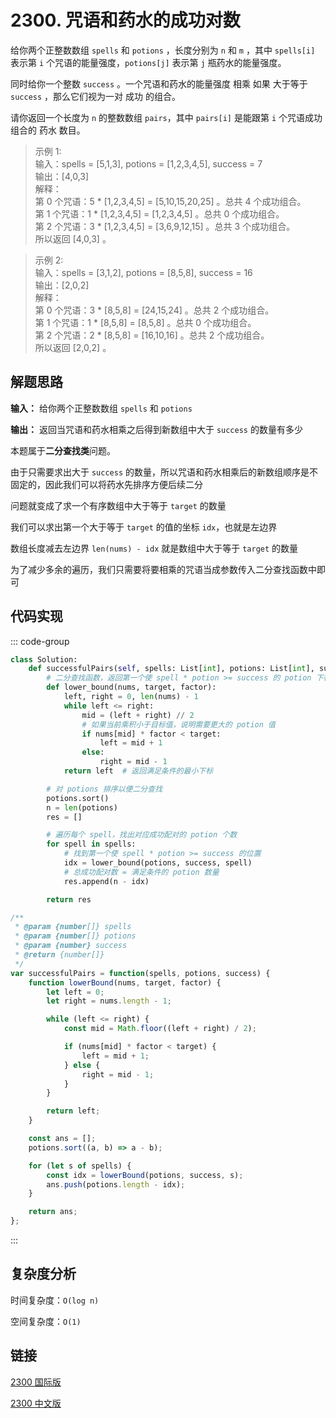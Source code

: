 # 2300. 咒语和药水的成功对数 <Badge type="warning" text="Medium" />

给你两个正整数数组 `spells` 和 `potions` ，长度分别为 `n` 和 `m` ，其中 `spells[i]` 表示第 `i` 个咒语的能量强度，`potions[j]` 表示第 `j` 瓶药水的能量强度。

同时给你一个整数 `success` 。一个咒语和药水的能量强度 相乘 如果 大于等于 `success` ，那么它们视为一对 成功 的组合。

请你返回一个长度为 `n` 的整数数组 `pairs`，其中 `pairs[i]` 是能跟第 `i` 个咒语成功组合的 药水 数目。

>示例 1:  
输入：spells = [5,1,3], potions = [1,2,3,4,5], success = 7  
输出：[4,0,3]  
解释：   
第 0 个咒语：5 * [1,2,3,4,5] = [5,10,15,20,25] 。总共 4 个成功组合。  
第 1 个咒语：1 * [1,2,3,4,5] = [1,2,3,4,5] 。总共 0 个成功组合。  
第 2 个咒语：3 * [1,2,3,4,5] = [3,6,9,12,15] 。总共 3 个成功组合。  
所以返回 [4,0,3] 。  

>示例 2:  
输入：spells = [3,1,2], potions = [8,5,8], success = 16  
输出：[2,0,2]  
解释：  
第 0 个咒语：3 * [8,5,8] = [24,15,24] 。总共 2 个成功组合。  
第 1 个咒语：1 * [8,5,8] = [8,5,8] 。总共 0 个成功组合。  
第 2 个咒语：2 * [8,5,8] = [16,10,16] 。总共 2 个成功组合。  
所以返回 [2,0,2] 。

## 解题思路

**输入：** 给你两个正整数数组 `spells` 和 `potions`

**输出：** 返回当咒语和药水相乘之后得到新数组中大于 `success` 的数量有多少

本题属于**二分查找类**问题。

由于只需要求出大于 `success` 的数量，所以咒语和药水相乘后的新数组顺序是不固定的，因此我们可以将药水先排序方便后续二分

问题就变成了求一个有序数组中大于等于 `target` 的数量

我们可以求出第一个大于等于 `target` 的值的坐标 `idx`，也就是左边界

数组长度减去左边界 `len(nums) - idx` 就是数组中大于等于 `target` 的数量

为了减少多余的遍历，我们只需要将要相乘的咒语当成参数传入二分查找函数中即可

## 代码实现

::: code-group

```python
class Solution:
    def successfulPairs(self, spells: List[int], potions: List[int], success: int) -> List[int]:
        # 二分查找函数，返回第一个使 spell * potion >= success 的 potion 下标
        def lower_bound(nums, target, factor):
            left, right = 0, len(nums) - 1
            while left <= right:
                mid = (left + right) // 2
                # 如果当前乘积小于目标值，说明需要更大的 potion 值
                if nums[mid] * factor < target:
                    left = mid + 1
                else:
                    right = mid - 1
            return left  # 返回满足条件的最小下标

        # 对 potions 排序以便二分查找
        potions.sort()
        n = len(potions)
        res = []

        # 遍历每个 spell，找出对应成功配对的 potion 个数
        for spell in spells:
            # 找到第一个使 spell * potion >= success 的位置
            idx = lower_bound(potions, success, spell)
            # 总成功配对数 = 满足条件的 potion 数量
            res.append(n - idx)

        return res
```

```javascript
/**
 * @param {number[]} spells
 * @param {number[]} potions
 * @param {number} success
 * @return {number[]}
 */
var successfulPairs = function(spells, potions, success) {
    function lowerBound(nums, target, factor) {
        let left = 0;
        let right = nums.length - 1;

        while (left <= right) {
            const mid = Math.floor((left + right) / 2);

            if (nums[mid] * factor < target) {
                left = mid + 1;
            } else {
                right = mid - 1;
            }
        }

        return left;
    }

    const ans = [];
    potions.sort((a, b) => a - b);

    for (let s of spells) {
        const idx = lowerBound(potions, success, s);
        ans.push(potions.length - idx);
    }

    return ans;
};
```

:::

## 复杂度分析

时间复杂度：`O(log n)`

空间复杂度：`O(1)`

## 链接

[2300 国际版](https://leetcode.com/problems/successful-pairs-of-spells-and-potions/description/)

[2300 中文版](https://leetcode.cn/problems/successful-pairs-of-spells-and-potions/description/)
